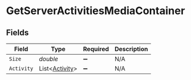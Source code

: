 # GetServerActivitiesMediaContainer


## Fields

| Field                                               | Type                                                | Required                                            | Description                                         |
| --------------------------------------------------- | --------------------------------------------------- | --------------------------------------------------- | --------------------------------------------------- |
| `Size`                                              | *double*                                            | :heavy_minus_sign:                                  | N/A                                                 |
| `Activity`                                          | List<[Activity](../../Models/Requests/Activity.md)> | :heavy_minus_sign:                                  | N/A                                                 |